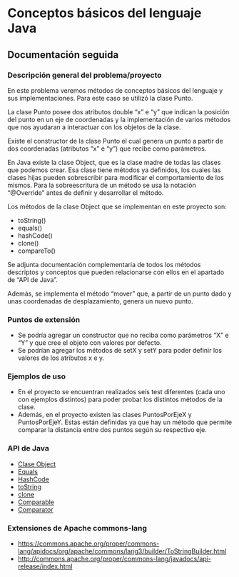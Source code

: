 ﻿# Conceptos básicos del lenguaje Java

## Documentación seguida

### Descripción general del problema/proyecto
En este problema veremos métodos de conceptos básicos del lenguaje y sus implementaciones. Para este caso se utilizó la clase Punto.

La clase Punto posee dos atributos double “x” e “y” que indican la posición del punto en un eje de coordenadas y la implementación de varios métodos que nos ayudaran a interactuar con los objetos de la clase.

Existe el constructor de la clase Punto el cual genera un punto a partir de dos coordenadas (atributos “x” e “y”) que recibe como parámetros.

En Java existe la clase Object, que es la clase madre de todas las clases que podemos crear. Esa clase tiene métodos ya definidos, los cuales las clases hijas pueden sobrescribir para modificar el comportamiento de los mismos. Para la sobreescritura de un método se usa la notación “@Override” antes de definir y desarrollar el método.

Los métodos de la clase Object que se implementan en este proyecto son: 
-   toString()  
-   equals()
-   hashCode()
-   clone()
-   compareTo()

Se adjunta documentación complementaria de todos los métodos descriptos y conceptos que pueden relacionarse con ellos en el apartado de “API de Java”.

Además, se implementa el método “mover” que, a partir de un punto dado y unas coordenadas de desplazamiento, genera un nuevo punto.

### Puntos de extensión
-   Se podría agregar un constructor que no reciba como parámetros “X” e “Y” y que cree el objeto con valores por defecto.
-   Se podrían agregar los métodos de setX y setY para poder definir los valores de los atributos x e y.

### Ejemplos de uso
-   En el proyecto se encuentran realizados seis test diferentes (cada uno con ejemplos distintos) para poder probar los distintos métodos de la clase. 
-   Además, en el proyecto existen las clases PuntosPorEjeX y PuntosPorEjeY. Estas están definidas ya que hay un método que permite comparar la distancia entre dos puntos según su respectivo eje.

### API de Java

-   [Clase Object](https://docs.oracle.com/javase/10/docs/api/java/lang/Object.html)
-   [Equals](https://docs.oracle.com/javase/10/docs/api/java/lang/Object.html#equals(java.lang.Object))
-   [HashCode](https://docs.oracle.com/javase/10/docs/api/java/lang/Object.html#hashCode())
-   [toString](https://docs.oracle.com/javase/10/docs/api/java/lang/Object.html#toString())
-   [clone](https://docs.oracle.com/javase/10/docs/api/java/lang/Object.html#clone())
-   [Comparable](https://docs.oracle.com/javase/10/docs/api/java/lang/Comparable.html)
-   [Comparator](https://docs.oracle.com/javase/10/docs/api/java/util/Comparator.html)

### Extensiones de Apache commons-lang

-   <https://commons.apache.org/proper/commons-lang/apidocs/org/apache/commons/lang3/builder/ToStringBuilder.html>
-   <http://commons.apache.org/proper/commons-lang/javadocs/api-release/index.html>

